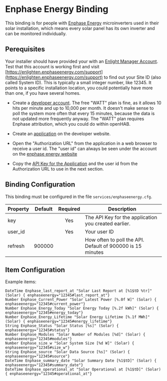 # Enphase Energy Binding

This binding is for people with [Enphase Energy](http://enphase.com) microinverters used in their solar installation, which means every solar panel has its own inverter and can be monitored individually. 

## Perequisites

Your installer should have provided your with an [Enlight Manager Account](https://enlighten.enphaseenergy.com). Test that this account is working first and visit [https://enlighten.enphaseenergy.com/support](https://enlighten.enphaseenergy.com/support) to find out your Site ID (also called System ID). This is typically a small integer number, like 12345. It points to a specific installation location, you could potentially have more than one, if you have several homes.

* Create a [developer account](https://developer.enphase.com/). The free "WATT" plan is fine, as it allows 10 hits per minute and up to 10,000 per month. It doesn't make sense to poll the system more often that every 15 minutes, because the data is not updated more frequently anyway. The "WATT" plan requires Enphase attribution, which you could do within openHAB.

* Create an [application](https://developer.enphase.com/admin/applications) on the developer website.

* Open the "Authorization URL" from the application in a web browser to receive a user id. The "user id" can always be seen under the account on the [enphase energy website](https://enlighten.enphaseenergy.com/account)

* Copy the [API Key for the Application](https://developer.enphase.com/admin/applications) and the user id from the Authorization URL to use in the next section.

## Binding Configuration

This binding must be configured in the file `services/enphaseenergy.cfg`.

| Property | Default | Required | Description |
|----------|---------|:--------:|-------------|
| key      |         |   Yes    | The API Key for the application you created earlier. |
| user_id  |         |   Yes    | Your user ID |
| refresh  | 900000  |          | How often to poll the API.  Default of 900000 is 15 minutes |


## Item Configuration

Example items:

```
DateTime Enphase_last_report_at "Solar Last Report at [%1$tD %tr]" (Solar) { enphaseenergy="12345#last_report_at"}
Number Enphase_Current_Power "Solar Latest Power [%.0f W]" (Solar) { enphaseenergy="12345#current_power"}
Number Enphase_Energy_Today "Solar Energy Today [%.2f kWh]" (Solar) { enphaseenergy="12345#energy_today"}
Number Enphase_Energy_Lifetime "Solar Energy Lifetime [%.1f MWh]" (Solar) { enphaseenergy="12345#energy_lifetime"}
String Enphase_Status "Solar Status [%s]" (Solar) { enphaseenergy="12345#status"} 
Number Enphase_Modules "Solar Number of Modules [%d]" (Solar) { enphaseenergy="12345#modules"}
Number Enphase_size_w "Solar System Size [%d W]" (Solar) { enphaseenergy="12345#size_w"}
String Enphase_source "Solar Data Source [%s]" (Solar) { enphaseenergy="12345#source"}
DateTime Enphase_summary_date "Solar Summary Date [%1$tD]" (Solar) { enphaseenergy="12345#summary_date"}
DateTime Enphase_operational_at "Solar Operational at [%1$tD]" (Solar) { enphaseenergy="12345#operational_at"}
```
